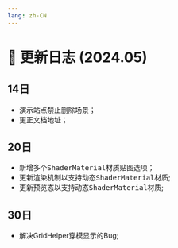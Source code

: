 ```yaml
---
lang: zh-CN
---
```


# :date: 更新日志 (2024.05)

## 14日
* 演示站点禁止删除场景；
* 更正文档地址；

## 20日
* 新增多个<kbd>ShaderMaterial</kbd>材质贴图选项；
* 更新渲染机制以支持动态<kbd>ShaderMaterial</kbd>材质;
* 更新预览态以支持动态<kbd>ShaderMaterial</kbd>材质;

## 30日
* 解决GridHelper穿模显示的Bug;
